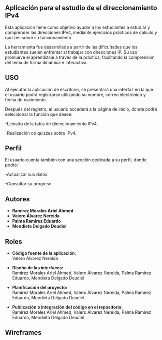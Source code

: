## Aplicación para el estudio de el direccionamiento IPv4
Esta aplicación tiene como objetivo ayudar a los estudiantes a estudiar y comprender las direcciones IPv4, mediante ejercicios prácticos de cálculo y quizzes sobre su funcionamiento.

La herramienta fue desarrollada a partir de las dificultades que los estudiantes suelen enfrentar al trabajar con direcciones IP. Su uso promueve el aprendizaje a través de la práctica, facilitando la comprensión del tema de forma dinámica e interactiva.

## USO
Al ejecutar la aplicación de escritorio, se presentará una interfaz en la que el usuario podrá registrarse utilizando su nombre, correo electrónico y fecha de nacimiento.

Después del registro, el usuario accederá a la página de inicio, donde podrá seleccionar la función que desee:

-Llenado de la tabla de direccionamiento IPv4.

-Realización de quizzes sobre IPv4.

## Perfil
El usuario cuenta también con una sección dedicada a su perfil, donde podrá:

-Actualizar sus datos

-Consultar su progreso.

## Autores

- **Ramirez Morales Ariel Ahmed**
- **Valero Álvarez Nereida**
- **Palma Ramirez Eduardo**
- **Mendieta Delgado Deudiel**


## Roles

- **Código fuente de la aplicación:**  
Valero Álvarez Nereida

- **Diseño de las interfaces:**  
Ramirez Morales Ariel Ahmed, Valero Álvarez Nereida, Palma Ramirez Eduardo, Mendieta Delgado Deudiel

- **Planificación del proyecto:**  
Ramirez Morales Ariel Ahmed, Valero Álvarez Nereida, Palma Ramirez Eduardo, Mendieta Delgado Deudiel

- **Publicación e integración del código en el repositorio:**  
Ramirez Morales Ariel Ahmed, Valero Álvarez Nereida, Palma Ramirez Eduardo, Mendieta Delgado Deudiel


## Wireframes

